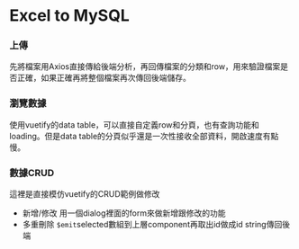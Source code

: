 # Excel to MySQL

### 上傳
先將檔案用Axios直接傳給後端分析，再回傳檔案的分類和row，用來驗證檔案是否正確，如果正確再將整個檔案再次傳回後端儲存。

### 瀏覽數據
使用vuetify的data table，可以直接自定義row和分頁，也有查詢功能和loading。但是data table的分頁似乎還是一次性接收全部資料，開啟速度有點慢。

### 數據CRUD
這裡是直接模仿vuetify的CRUD範例做修改
* 新增/修改 用一個dialog裡面的form來做新增跟修改的功能
* 多重刪除 `$emit`selected數組到上層component再取出id做成id string傳回後端

